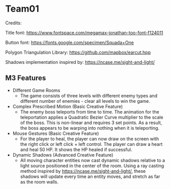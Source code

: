 # Team01

Credits:

Title font: https://www.fontspace.com/megamax-jonathan-too-font-f124011

Button font: https://fonts.google.com/specimen/Squada+One

Polygon Triangulation Library: https://github.com/mapbox/earcut.hpp

Shadows implementation inspired by: https://ncase.me/sight-and-light/

## M3 Features
- Different Game Rooms
    - The game consists of three levels with different enemy types and different number of enemies - clear all levels to win the game.
- Complex Prescribed Motion (Basic Creative Feature)
    - The enemy boss teleports from time to time. The animation for the teleportation applies a Quadratic Bezier Curve multiplier to the scale of the boss. This is non-linear and requires 3 set points. As a result, the boss appears to be warping into nothing when it is teleporting.
- Mouse Gestures (Basic Creative Feature)
    - For the player to heal, the player can now draw on the screen with the right click or left click + left control. The player can draw a heart and heal 50 HP. It shows the HP healed if successful.
- Dynamic Shadows (Advanced Creative Feature)
    - All moving character entities now cast dynamic shadows relative to a light source positioned in the center of the room. Using a ray casting method inspired by https://ncase.me/sight-and-light/, these shadows will update every time an entity moves, and stretch as far as the room walls. 
